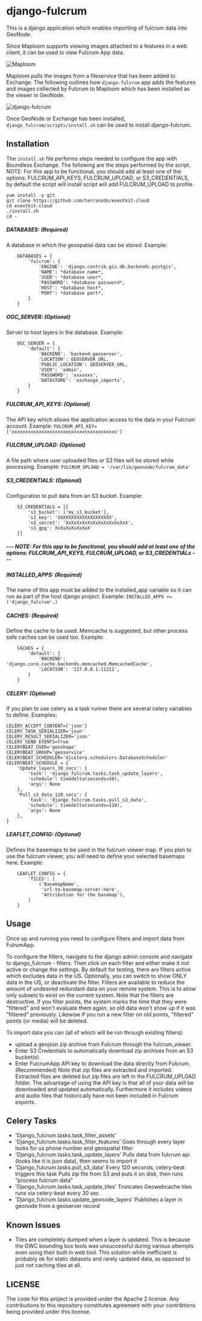 # django-fulcrum

This is a django application which enables importing of fulcrum data into GeoNode. 


Since Maploom supports viewing images attached to a features in a web client, it can be used to view Fulcrum App data.

 ![Maploom](doc/maploom.png)

Maploom pulls the images from a fileservice that has been added to Exchange. The following outlines how `django-fulcrum` app adds the features and images collected by Fulcrum to Maploom which has been installed as the viewer in GeoNode. 

![django-fulcrum](doc/diagram.png)

Once GeoNode or Exchange has been installed, `django_fulcrum/scripts/install.sh` can be used to install django-fulcrum.  


## Installation
The `install.sh` file performs steps needed to configure the app with Boundless Exchange. The following are the steps performed by the script.  
NOTE: For this app to be functional, you should add at least one of the options: FULCRUM_API_KEYS, FULCRUM_UPLOAD, or S3_CREDENTIALS,
by default the script will install script will add FULCRUM_UPLOAD to profile.
```
yum install -y git 
git clone https://github.com/terranodo/eventkit-cloud
cd eventkit-cloud
./install.sh
cd -
```


##### DATABASES: (Required)
A database in which the geospatial data can be stored. 
Example: 
```
    DATABASES = {
        'fulcrum': {
            'ENGINE': 'django.contrib.gis.db.backends.postgis',
            'NAME': *database name*,
            'USER': *database user*,
            'PASSWORD': *database password*,
            'HOST': *database host*,
            'PORT': *database port*,
        }
    }
 ```

##### OGC_SERVER: (Optional)
Server to host layers in the database.
Example:
```
    OGC_SERVER = {
        'default': {
            'BACKEND': 'backend.geoserver',
            'LOCATION': GEOSERVER_URL,
            'PUBLIC_LOCATION': GEOSERVER_URL,
            'USER': 'admin',
            'PASSWORD': 'xxxxxxx',
            'DATASTORE': 'exchange_imports',
        }
    }
```

##### FULCRUM_API_KEYS: (Optional)
The API key which allows the application access to the data in your Fulcrum account.
Example: `FULCRUM_API_KEY= ['xxxxxxxxxxxxxxxxxxxxxxxxxxxxxxxxxxxxxxx']`
            
##### FULCRUM_UPLOAD: (Optional)
A file path where user uploaded files or S3 files will be stored while processing.
Example: `FULCRUM_UPLOAD = '/var/lib/geonode/fulcrum_data'`

##### S3_CREDENTIALS: (Optional)
Configuration to pull data from an S3 bucket.
Example: 
```
    S3_CREDENTIALS = [{
        's3_bucket': ['my_s3_bucket'],
        's3_key': 'XXXXXXXXXXXXXXXXXXXX',
        's3_secret': 'XxXxXxXxXxXxXxXxXxXxXxX',
        's3_gpg': XxXxXxXxXxXxX'
    }]
```

##### --- NOTE: For this app to be functional, you should add at least one of the options: FULCRUM_API_KEYS, FULCRUM_UPLOAD, or S3_CREDENTIALs ---

##### INSTALLED_APPS: (Required)
The name of this app must be added to the installed_app variable so it can run as part of the host django project.
Example: `INSTALLED_APPS += ('django_fulcrum',)`

##### CACHES: (Required)
Define the cache to be used. Memcache is suggested, but other process safe caches can be used too.
Example: 
```
    CACHES = {
        'default': {
            'BACKEND': 'django.core.cache.backends.memcached.MemcachedCache',
            'LOCATION': '127.0.0.1:11211',
        }
    }
```

##### CELERY: (Optional)
If you plan to use celery as a task runner there are several celery variables to define.
Examples:
```
CELERY_ACCEPT_CONTENT=['json']
CELERY_TASK_SERIALIZER='json'
CELERY_RESULT_SERIALIZER='json'
CELERY_SEND_EVENTS=True
CELERYBEAT_USER='geoshape'
CELERYBEAT_GROUP='geoservice'
CELERYBEAT_SCHEDULER='djcelery.schedulers.DatabaseScheduler'
CELERYBEAT_SCHEDULE = {
    'Update_layers_30_secs': {
        'task': 'django_fulcrum.tasks.task_update_layers',
        'schedule': timedelta(seconds=30),
        'args': None
    },
    'Pull_s3_data_120_secs': {
        'task': 'django_fulcrum.tasks.pull_s3_data',
        'schedule': timedelta(seconds=120),
        'args': None
    },
}
```

##### LEAFLET_CONFIG: (Optional)
Defines the basemaps to be used in the fulcrum viewer map. If you plan to use the fulcrum viewer, you will need to define your selected basemaps here.
Example: 
```
    LEAFLET_CONFIG = {
        'TILES': [
            ('BasemapName',
             'url-to-basemap-server-here',
             'Attribution for the basemap'),
        ]
    }
```

## Usage
Once up and running you need to configure filters and import data from FulrumApp.

To configure the filters, navigate to the django admin console and navigate to django_fulcrum - filters.
Then click on each filter and either make it not active or change the settings.  By default for testing, there are filters active which excludes data in the US.  Optionally, you can switch to show ONLY data in the US, or deactivate the filter.
Filters are available to reduce the amount of undesired redundant data on your remote system.  This is to allow only subsets to exist on the current system. Note that the filters are destructive. If you filter points, the system marks the time that they were "filtered" and won't evaluate them again, so old data won't show up if it was "filtered" previously.  Likewise if you run a new filter on old points, "filtered" points (or media) will be deleted.

To import data you can (all of which will be run through existing filters):
 - upload a geojson zip archive from Fulcrum through the fulcrum_viewer.
 - Enter S3 Credentials to automatically download zip archives from an S3 bucket(s).
 - Enter FulcrumApp API key to download the data directly from Fulcrum.  (Recommended)
 Note that zip files are extracted and imported.  Extracted files are deleted but zip files are left in the FULCRUM_UPLOAD folder.
 The advantage of using the API key is that all of your data will be downloaded and updated automatically. Furthermore it includes videos and audio files that historically have not been included in Fulcrum exports.

## Celery Tasks
 - 'Django_fulcrum.tasks.task_filter_assets'
 - 'Django_fulcrum.tasks.task_filter_features'
    Goes through every layer looks for us phone number and geospatial filter
 - 'Django_fulcrum.tasks.task_update_layers'
    Pulls data from fulcrum api (looks like it is json data), then seems to import it
 - 'Django_fulcrum.tasks.pull_s3_data'
    Every 120 seconds, celery-beat triggers this task
    Pulls zip file from S3 and puts it on disk, then runs “process fulcrum data”
 - 'Django_fulcrum.tasks.task_update_tiles'
    Truncates Geowebcache tiles runs via celery-beat every 30 sec
 - 'Django_fulcrum.tasks.update_geonode_layers'
    Publishes a layer in geonode from a geoserver record


## Known Issues
- Tiles are completely dumped when a layer is updated.  This is because the GWC bounding box tools was unsuccessful during various attempts even using their built in web tool.  This solution while inefficient is probably ok for static datasets and rarely updated data, as opposed to just not caching tiles at all.


##  LICENSE

The code for this project is provided under the Apache 2 license. Any contributions to this repository constitutes agreement with your contribtions being provided under this license. 
